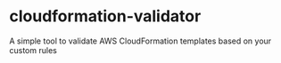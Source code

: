 # cloudformation-validator
A simple tool to validate AWS CloudFormation templates based on your custom rules
